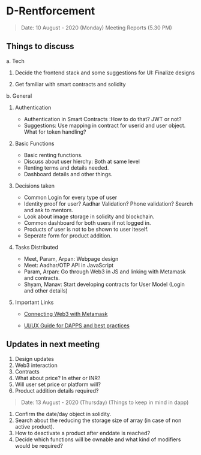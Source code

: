# D-Rentforcement

> Date: 10 August - 2020 (Monday) Meeting Reports (5.30 PM)

## Things to discuss

a. Tech

1. Decide the frontend stack and some suggestions for UI: Finalize designs

2. Get familiar with smart contracts and solidity

b. General

1. Authentication
    - Authentication in Smart Contracts :How to do that? JWT or not?
    - Suggestions: Use mapping in contract for userid and user object. What for token handling?
2. Basic Functions
    - Basic renting functions.
    - Discuss about user hierchy: Both at same level
    - Renting terms and details needed.
    - Dashboard details and other things.

3. Decisions taken
    - Common Login for every type of user
    - Identity proof for user? Aadhar Validation? Phone validation? Search and ask to mentors.
    - Look about image storage in solidity and blockchain.
    - Common dashboard for both users if not logged in.
    - Products of user is not to be shown to user iteself.
    - Seperate form for product addition.

4. Tasks Distributed
    - Meet, Param, Arpan: Webpage design
    - Meet: Aadhar/OTP API in JavaScript
    - Param, Arpan: Go through Web3 in JS and linking with Metamask and contracts.
    - Shyam, Manav: Start developing contracts for User Model (Login and other details)

5. Important Links

    - [Connecting Web3 with Metamask](https://medium.com/@awantoch/how-to-connect-web3-js-to-metamask-in-2020-fee2b2edf58a)

    - [UI/UX Guide for DAPPS and best practices](https://rimble.consensys.design/guides/ux)

## Updates in next meeting

1. Design updates
2. Web3 interaction
3. Contracts
4. What about price? In ether or INR?
5. Will user set price or platform will?
6. Product addition details required?

> Date: 13 August - 2020 (Thursday) (Things to keep in mind in dapp)

1. Confirm the date/day object in solidity.
2. Search about the reducing the storage size of array (in case of non active product).
3. How to deactivate a product after enddate is reached?
4. Decide which functions will be ownable and what kind of modifiers would be required?
